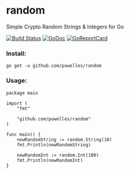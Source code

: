 # random
Simple Crypto Random Strings &amp; Integers for Go

[![Build Status](https://travis-ci.org/powelles/random.svg?branch=master)](https://travis-ci.org/powelles/random)
[![GoDoc](https://godoc.org/github.com/powelles/random?status.svg)](http://godoc.org/github.com/powelles/random)
[![GoReportCard](https://img.shields.io/badge/go_report-A+-brightgreen.svg)](http://goreportcard.com/report/powelles/random)

### Install:

    go get -u github.com/powelles/random

### Usage:

    package main

    import (
        "fmt"

        "github.com/powelles/random"
    )

    func main() {
        newRandomString := random.String(10)
        fmt.Println(newRandomString)

        newRandomInt := random.Int(100)
        fmt.Println(newRandomInt)
    }
